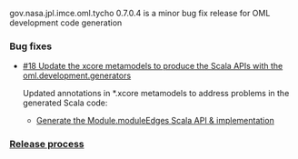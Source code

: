 gov.nasa.jpl.imce.oml.tycho 0.7.0.4 is a minor bug fix release for OML development code generation

### Bug fixes

- [#18 Update the xcore metamodels to produce the Scala APIs with the oml.development.generators](https://github.com/JPL-IMCE/gov.nasa.jpl.imce.oml.tycho/issues/18)

	Updated annotations in *.xcore metamodels to address problems in the generated Scala code:
	- [Generate the Module.moduleEdges Scala API & implementation](https://github.com/JPL-IMCE/gov.nasa.jpl.imce.oml.resolver/issues/4)
	
### [Release process](releaseProcess.markdown)
